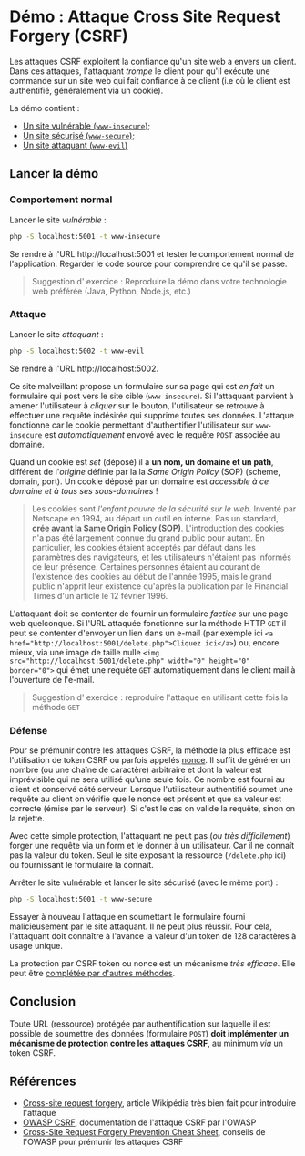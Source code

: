# Démo : Attaque Cross Site Request Forgery (CSRF)

Les attaques CSRF exploitent la confiance qu'un site web a envers un client. Dans ces attaques, l'attaquant *trompe* le client pour qu'il exécute une commande sur un site web qui fait confiance à ce client (i.e où le client est authentifié, généralement via un cookie).

La démo contient :

- [Un site vulnérable (`www-insecure`)](./www-insecure/);
- [Un site sécurisé (`www-secure`)](./www-secure/);
- [Un site attaquant (`www-evil`)](./www-evil/)

## Lancer la démo

### Comportement normal

Lancer le site *vulnérable* :

~~~bash
php -S localhost:5001 -t www-insecure
~~~

Se rendre à l'URL http://localhost:5001 et tester le comportement normal de l'application. Regarder le code source pour comprendre ce qu'il se passe. 

> Suggestion d' exercice : Reproduire la démo dans votre technologie web préférée (Java, Python, Node.js, etc.)

### Attaque

Lancer le site *attaquant* :

~~~bash
php -S localhost:5002 -t www-evil
~~~

Se rendre à l'URL http://localhost:5002. 

Ce site malveillant propose un formulaire sur sa page qui est *en fait* un formulaire qui post vers le site cible (`www-insecure`). Si l'attaquant parvient à amener l'utilisateur à *cliquer* sur le bouton, l'utilisateur se retrouve à effectuer une requête indésirée qui supprime toutes ses données. L'attaque fonctionne car le cookie permettant d'authentifier l'utilisateur sur `www-insecure` est *automatiquement* envoyé avec le requête `POST` associée au domaine.

Quand un cookie est *set* (déposé) il a **un nom, un domaine et un path**, différent de l'*origine* définie par la la *Same Origin Policy* (SOP) (scheme, domain, port). Un cookie déposé par un domaine est *accessible à ce domaine et à tous ses sous-domaines* !

> Les cookies sont *l'enfant pauvre de la sécurité sur le web*. Inventé par Netscape en 1994, au départ un outil en interne. Pas un standard, **crée avant la Same Origin Policy (SOP)**. L'introduction des cookies n'a pas été largement connue du grand public pour autant. En particulier, les cookies étaient acceptés par défaut dans les paramètres des navigateurs, et les utilisateurs n'étaient pas informés de leur présence. Certaines personnes étaient au courant de l'existence des cookies au début de l'année 1995, mais le grand public n'apprit leur existence qu'après la publication par le Financial Times d'un article le 12 février 1996. 

L'attaquant doit se contenter de fournir un formulaire *factice* sur une page web quelconque. Si l'URL attaquée fonctionne sur la méthode HTTP `GET` il peut se contenter d'envoyer un lien dans un e-mail (par exemple ici `<a href="http://localhost:5001/delete.php">Cliquez ici</a>`) ou, encore mieux, via une image de taille nulle `<img src="http://localhost:5001/delete.php" width="0" height="0" border="0">` qui émet une requête `GET` automatiquement dans le client mail à l'ouverture de l'e-mail.

> Suggestion d' exercice : reproduire l'attaque en utilisant cette fois la méthode `GET`

### Défense

Pour se prémunir contre les attaques CSRF, la méthode la plus efficace est l'utilisation de token CSRF ou parfois appelés [nonce](https://fr.wikipedia.org/wiki/Nonce_(cryptographie)). Il suffit de générer un nombre (ou une chaîne de caractère) arbitraire et dont la valeur est imprévisible qui ne sera utilisé qu'une seule fois. Ce nombre est fourni au client et conservé côté serveur. Lorsque l'utilisateur authentifié soumet une requête au client on vérifie que le nonce est présent et que sa valeur est correcte (émise par le serveur). Si c'est le cas on valide la requête, sinon on la rejette.

Avec cette simple protection, l'attaquant ne peut pas (*ou très difficilement*) forger une requête via un form et le donner à un utilisateur. Car il ne connaît pas la valeur du token. Seul le site exposant la ressource (`/delete.php` ici) ou fournissant le formulaire la connaît.

Arrêter le site vulnérable et lancer le site sécurisé (avec le même port) :

~~~bash
php -S localhost:5001 -t www-secure
~~~

Essayer à nouveau l'attaque en soumettant le formulaire fourni malicieusement par le site attaquant. Il ne peut plus réussir. Pour cela, l'attaquant doit connaître à l'avance la valeur d'un token de 128 caractères à usage unique.

La protection par CSRF token ou nonce est un mécanisme *très efficace*. Elle peut être [complétée par d'autres méthodes](https://cheatsheetseries.owasp.org/cheatsheets/Cross-Site_Request_Forgery_Prevention_Cheat_Sheet.html).

## Conclusion

Toute URL (ressource) protégée par authentification sur laquelle il est possible de soumettre des données (formulaire `POST`) **doit implémenter un mécanisme de protection contre les attaques CSRF**, au minimum *via* un token CSRF.

## Références

- [Cross-site request forgery](https://fr.wikipedia.org/wiki/Cross-site_request_forgery), article Wikipédia très bien fait pour introduire l'attaque
- [OWASP CSRF](https://owasp.org/www-community/attacks/csrf), documentation de l'attaque CSRF par l'OWASP
- [Cross-Site Request Forgery Prevention Cheat Sheet](https://cheatsheetseries.owasp.org/cheatsheets/Cross-Site_Request_Forgery_Prevention_Cheat_Sheet.html), conseils de l'OWASP pour prémunir les attaques CSRF
